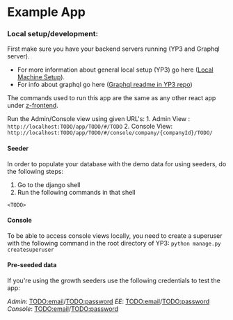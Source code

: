 # Example App

<Short app description>

### Local setup/development:

First make sure you have your backend servers running (YP3 and Graphql server).

- For more information about general local setup (YP3) go here ([Local Machine Setup](https://confluence.inside-zen.com/pages/viewpage.action?spaceKey=ENG&title=Local+Machine+Setup+Guide)).
- For info about graphql go here ([Graphql readme in YP3 repo](https://github.com/zenefits/yourPeople3/tree/master/graphql))

The commands used to run this app are the same as any other react app under [z-frontend](https://github.com/zenefits/z-frontend).

Run the <TODO app-name> Admin/Console view using given URL's: 1. Admin View :
`http://localhost:TODO/app/TODO/#/TODO` 2. Console View:
`http://localhost:TODO/app/TODO/#/console/company/{companyId}/TODO/`

#### Seeder

In order to populate your database with the demo data for <TODO> using seeders, do the following steps:

1.  Go to the django shell
2.  Run the following commands in that shell

```
<TODO>
```

#### Console

To be able to access console views locally, you need to create a superuser with the following command in the root directory of YP3:
`python manage.py createsuperuser`

#### Pre-seeded data

If you're using the growth seeders use the following credentials to test the app:

_Admin_: <TODO:email>/<TODO:password>
_EE_: <TODO:email>/<TODO:password>
_Console_: <TODO:email>/<TODO:password>
